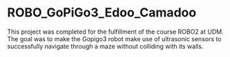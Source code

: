 # ROBO_GoPiGo3_Edoo_Camadoo

This project was completed for the fulfillment of the course ROBO2 at UDM. The goal was to make the Gopigo3 robot make use of ultrasonic sensors to successfully navigate through a maze without colliding with its walls.
